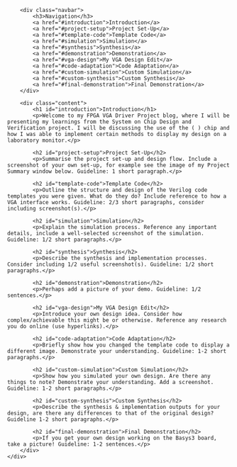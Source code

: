 
<html lang="en">
<head>
    <meta charset="UTF-8">
    <meta name="viewport" content="width=device-width, initial-scale=1.0">
    <title>FPGA VGA Driver Project Blog</title>
    <style>
        body {
            margin: 0;
            font-family: Arial, sans-serif;
        }
        .container {
            display: flex;
        }
        .navbar {
            width: 200px;
            background-color: #333;
            color: white;
            padding: 15px;
            height: 1000vh;
              }
        .navbar a {
            display: block;
            color: white;
            text-decoration: none;
            padding: 10px 0;
        }
        .navbar a:hover {
            background-color: #575757;
        }
        .content {
            margin-left: 220px;
            padding: 20px;
        }
        h1, h2 {
            border-bottom: 2px solid #ddd;
            padding-bottom: 5px;
        }
    </style>
</head>
<body>
    <div class="container">
        
        <div class="navbar">
            <h3>Navigation</h3>
            <a href="#introduction">Introduction</a>
            <a href="#project-setup">Project Set-Up</a>
            <a href="#template-code">Template Code</a>
            <a href="#simulation">Simulation</a>
            <a href="#synthesis">Synthesis</a>
            <a href="#demonstration">Demonstration</a>
            <a href="#vga-design">My VGA Design Edit</a>
            <a href="#code-adaptation">Code Adaptation</a>
            <a href="#custom-simulation">Custom Simulation</a>
            <a href="#custom-synthesis">Custom Synthesis</a>
            <a href="#final-demonstration">Final Demonstration</a>
        </div>

        <div class="content">
            <h1 id="introduction">Introduction</h1>
            <p>Welcome to my FPGA VGA Driver Project blog, where I will be presenting my learnings from the System on Chip Design and Verification project. I will be discussing the use of the ( ) chip and how I was able to implement certain methods to display my design on a laboratory monitor.</p>

            <h2 id="project-setup">Project Set-Up</h2>
            <p>Summarise the project set-up and design flow. Include a screenshot of your own set-up, for example see the image of my Project Summary window below. Guideline: 1 short paragraph.</p>

            <h2 id="template-code">Template Code</h2>
            <p>Outline the structure and design of the Verilog code templates you were given. What do they do? Include reference to how a VGA interface works. Guideline: 2/3 short paragraphs, consider including screenshot(s).</p>

            <h2 id="simulation">Simulation</h2>
            <p>Explain the simulation process. Reference any important details, include a well-selected screenshot of the simulation. Guideline: 1/2 short paragraphs.</p>

            <h2 id="synthesis">Synthesis</h2>
            <p>Describe the synthesis and implementation processes. Consider including 1/2 useful screenshot(s). Guideline: 1/2 short paragraphs.</p>

            <h2 id="demonstration">Demonstration</h2>
            <p>Perhaps add a picture of your demo. Guideline: 1/2 sentences.</p>

            <h2 id="vga-design">My VGA Design Edit</h2>
            <p>Introduce your own design idea. Consider how complex/achievable this might be or otherwise. Reference any research you do online (use hyperlinks).</p>

            <h2 id="code-adaptation">Code Adaptation</h2>
            <p>Briefly show how you changed the template code to display a different image. Demonstrate your understanding. Guideline: 1-2 short paragraphs.</p>

            <h2 id="custom-simulation">Custom Simulation</h2>
            <p>Show how you simulated your own design. Are there any things to note? Demonstrate your understanding. Add a screenshot. Guideline: 1-2 short paragraphs.</p>

            <h2 id="custom-synthesis">Custom Synthesis</h2>
            <p>Describe the synthesis & implementation outputs for your design, are there any differences to that of the original design? Guideline 1-2 short paragraphs.</p>

            <h2 id="final-demonstration">Final Demonstration</h2>
            <p>If you get your own design working on the Basys3 board, take a picture! Guideline: 1-2 sentences.</p>
        </div>
    </div>
</body>
</html>
